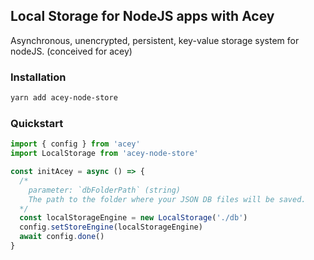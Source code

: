 ## Local Storage for NodeJS apps with Acey

Asynchronous, unencrypted, persistent, key-value storage system for nodeJS. (conceived for acey)


### Installation
```sh
yarn add acey-node-store
```

### Quickstart

```js
import { config } from 'acey'
import LocalStorage from 'acey-node-store'

const initAcey = async () => {
  /* 
    parameter: `dbFolderPath` (string)
    The path to the folder where your JSON DB files will be saved.
  */
  const localStorageEngine = new LocalStorage('./db')
  config.setStoreEngine(localStorageEngine)
  await config.done()
}
```
